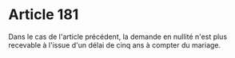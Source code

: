# Article 181

Dans le cas de l'article précédent, la demande en nullité n'est plus recevable à l'issue d'un délai de cinq ans à compter du mariage.

